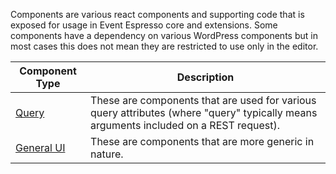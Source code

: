 Components are various react components and supporting code that is exposed for usage in Event Espresso core and extensions.  Some components have a dependency
on various WordPress components but in most cases this does not mean they are restricted to use only in the editor.

| Component Type | Description |
| --------- | ---------------- |
| [Query](query/README.md)  | These are components that are used for various query attributes (where "query" typically means arguments included on a REST request).
| [General UI](ui/README.md) |  These are components that are more generic in nature.